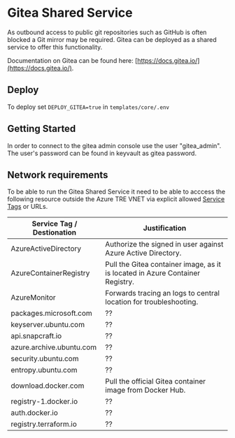 # Gitea Shared Service

As outbound access to public git repositories such as GitHub is often blocked a Git mirror may be required. Gitea can be deployed as a shared service to offer this functionality.

Documentation on Gitea can be found here: [https://docs.gitea.io/](https://docs.gitea.io/).

## Deploy

To deploy set `DEPLOY_GITEA=true` in `templates/core/.env`

## Getting Started

In order to connect to the gitea admin console use the user "gitea_admin". The user's password can be found in keyvault as gitea password.

## Network requirements

To be able to run the Gitea Shared Service it need to be able to acccess the following resource outside the Azure TRE VNET via explicit allowed [Service Tags](https://docs.microsoft.com/en-us/azure/virtual-network/service-tags-overview) or URLs.

| Service Tag / Destionation | Justification |
| --- | --- |
| AzureActiveDirectory | Authorize the signed in user against Azure Active Directory. |
| AzureContainerRegistry | Pull the Gitea container image, as it is located in Azure Container Registry.  |
| AzureMonitor | Forwards tracing an logs to central location for troubleshooting. |
| packages.microsoft.com | ?? |
| keyserver.ubuntu.com | ?? |
| api.snapcraft.io | ?? |
| azure.archive.ubuntu.com | ?? |
| security.ubuntu.com | ?? |
| entropy.ubuntu.com | ?? |
| download.docker.com | Pull the official Gitea container image from Docker Hub. |
| registry-1.docker.io | ?? |
| auth.docker.io | ?? |
| registry.terraform.io | ?? |
